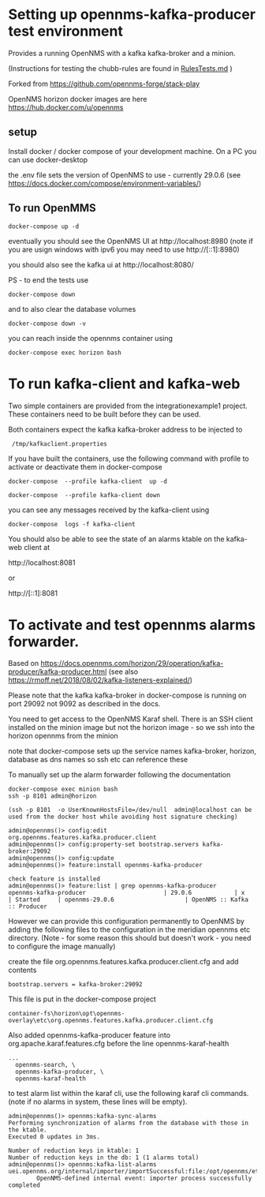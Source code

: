 # Setting up opennms-kafka-producer test environment

Provides a running OpenNMS with a kafka kafka-broker and a minion.

(Instructions for testing the chubb-rules are found in [RulesTests.md](../RulesTests.md)  )

Forked from https://github.com/opennms-forge/stack-play

OpenNMS horizon docker images are here
https://hub.docker.com/u/opennms

## setup
Install docker / docker compose of your development machine.
On a PC you can use docker-desktop

the .env file sets the version of OpenNMS to use - currently 29.0.6
(see https://docs.docker.com/compose/environment-variables/)


## To run OpenMMS

```
docker-compose up -d
```

eventually you should see the OpenNMS UI at http://localhost:8980
(note if you are usign windows with ipv6 you may need to use http://[::1]:8980)

you should also see the kafka ui at http://localhost:8080/

PS - to end the tests use

```
docker-compose down
```
and to also clear the database volumes

```
docker-compose down -v
```

you can reach inside the opennms container using

```
docker-compose exec horizon bash
```

# To run kafka-client and kafka-web
Two simple containers are provided from the integrationexample1 project.
These containers need to be built before they can be used.

Both containers expect the kafka kafka-broker address to be injected to

```
 /tmp/kafkaclient.properties
 ```

If you have built the containers, use the following command with profile to activate or deactivate them in docker-compose

```
docker-compose  --profile kafka-client  up -d

docker-compose  --profile kafka-client down
```
you can see any messages received by the kafka-client using

```
docker-compose  logs -f kafka-client
```

You should also be able to see the state of an alarms ktable on the kafka-web client at

http://localhost:8081

or 

http://[::1]:8081

# To activate and test opennms alarms forwarder.

Based on https://docs.opennms.com/horizon/29/operation/kafka-producer/kafka-producer.html
(see also https://rmoff.net/2018/08/02/kafka-listeners-explained/)

Please note that the kafka kafka-broker in docker-compose is running on port 29092  not 9092 as described in the docs.

You need to get access to the OpenNMS Karaf shell. 
There is an SSH client installed on the minion image but not the horizon image - so we ssh into the horizon opennms from the minion

note that docker-compose sets up the service names kafka-broker, horizon, database as dns names so ssh etc can reference these

To manually set up the alarm forwarder following the documentation

```
docker-compose exec minion bash
ssh -p 8101 admin@horizon

(ssh -p 8101  -o UserKnownHostsFile=/dev/null  admin@localhost can be used from the docker host while avoiding host signature checking)

admin@opennms()> config:edit org.opennms.features.kafka.producer.client
admin@opennms()> config:property-set bootstrap.servers kafka-broker:29092
admin@opennms()> config:update
admin@opennms()> feature:install opennms-kafka-producer

check feature is installed
admin@opennms()> feature:list | grep opennms-kafka-producer
opennms-kafka-producer                      | 29.0.6            | x        | Started     | opennms-29.0.6                    | OpenNMS :: Kafka :: Producer
```
However we can provide this configuration permanently to OpenNMS by adding the following files to the configuration in the meridian opennms etc directory. (Note - for some reason this should but  doesn't work - you need to configure the image manually)

create the file org.opennms.features.kafka.producer.client.cfg and add contents

```
bootstrap.servers = kafka-broker:29092
```

This file is put in the docker-compose project

```
container-fs\horizon\opt\opennms-overlay\etc\org.opennms.features.kafka.producer.client.cfg 
```

Also added opennms-kafka-producer feature into org.apache.karaf.features.cfg before the line opennms-karaf-health

```
...
  opennms-search, \
  opennms-kafka-producer, \
  opennms-karaf-health

```

to test alarm list within the karaf cli, use the following karaf cli commands. 
(note if no alarms in system, these lines will be empty).

```
admin@opennms()> opennms:kafka-sync-alarms
Performing synchronization of alarms from the database with those in the ktable.
Executed 0 updates in 3ms.

Number of reduction keys in ktable: 1
Number of reduction keys in the db: 1 (1 alarms total)
admin@opennms()> opennms:kafka-list-alarms
uei.opennms.org/internal/importer/importSuccessful:file:/opt/opennms/etc/imports/Minions.xml
        OpenNMS-defined internal event: importer process successfully completed
```



